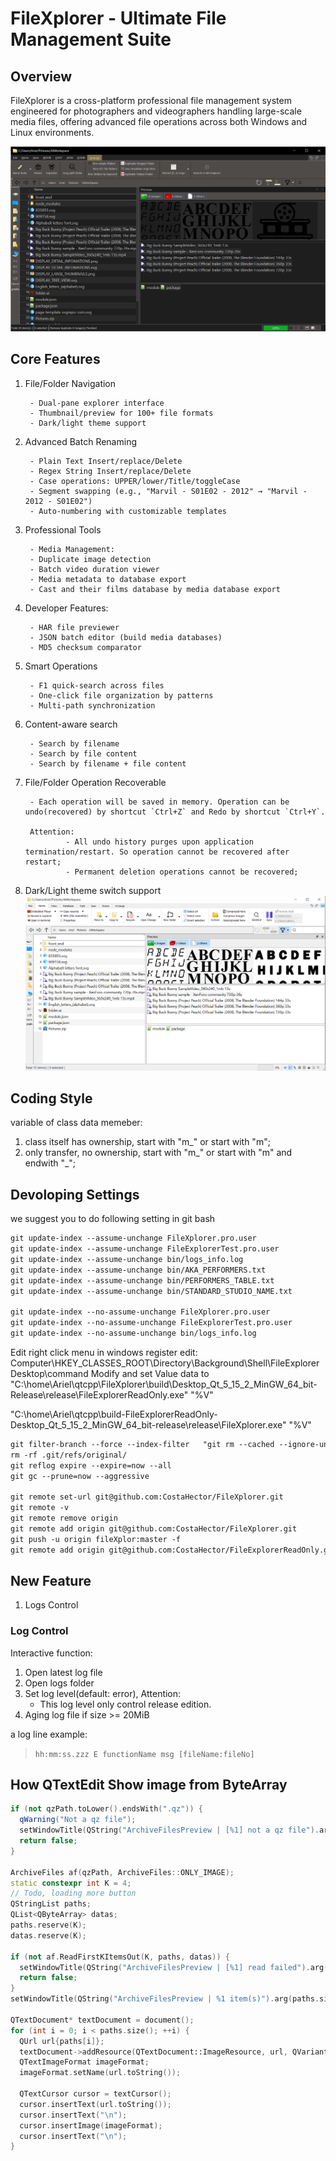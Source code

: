 # FileXplorer - Ultimate File Management Suite

## Overview

FileXplorer is a cross-platform professional file management system engineered for photographers and videographers handling large-scale media files, offering advanced file operations across both Windows and Linux environments.

![FileXplorer](bin/FileXplorer_Dark.png)

## Core Features

1. File/Folder Navigation

        - Dual-pane explorer interface
        - Thumbnail/preview for 100+ file formats
        - Dark/light theme support

2. Advanced Batch Renaming

        - Plain Text Insert/replace/Delete
        - Regex String Insert/replace/Delete
        - Case operations: UPPER/lower/Title/toggleCase
        - Segment swapping (e.g., "Marvil - S01E02 - 2012" → "Marvil - 2012 - S01E02")
        - Auto-numbering with customizable templates

3. Professional Tools

        - Media Management:
        - Duplicate image detection
        - Batch video duration viewer
        - Media metadata to database export
        - Cast and their films database by media database export 

4. Developer Features:

        - HAR file previewer
        - JSON batch editor (build media databases)
        - MD5 checksum comparator

4. Smart Operations

        - F1 quick-search across files
        - One-click file organization by patterns
        - Multi-path synchronization

5. Content-aware search

        - Search by filename
        - Search by file content
        - Search by filename + file content

6. File/Folder Operation Recoverable

        - Each operation will be saved in memory. Operation can be undo(recovered) by shortcut `Ctrl+Z` and Redo by shortcut `Ctrl+Y`.

        Attention:
                - All undo history purges upon application termination/restart. So operation cannot be recovered after restart;
                - Permanent deletion operations cannot be recovered;

7. Dark/Light theme switch support
![FileXplorer](bin/FileXplorer_Light.png)



## Coding Style

variable of class data memeber:

1. class itself has ownership, start with "m_" or start with "m";
2. only transfer, no ownership, start with "m_" or start with "m" and endwith "_";

## Devoloping Settings
we suggest you to do following setting in git bash
```md
git update-index --assume-unchange FileXplorer.pro.user
git update-index --assume-unchange FileExplorerTest.pro.user
git update-index --assume-unchange bin/logs_info.log
git update-index --assume-unchange bin/AKA_PERFORMERS.txt
git update-index --assume-unchange bin/PERFORMERS_TABLE.txt
git update-index --assume-unchange bin/STANDARD_STUDIO_NAME.txt

git update-index --no-assume-unchange FileXplorer.pro.user
git update-index --no-assume-unchange FileExplorerTest.pro.user
git update-index --no-assume-unchange bin/logs_info.log
```

Edit right click menu in windows register edit:
Computer\HKEY_CLASSES_ROOT\Directory\Background\Shell\FileExplorerDesktop\command
Modify and set Value data to
"C:\home\Ariel\qtcpp\FileXplorer\build\Desktop_Qt_5_15_2_MinGW_64_bit-Release\release\FileExplorerReadOnly.exe" "%V"

"C:\home\Ariel\qtcpp\build-FileExplorerReadOnly-Desktop_Qt_5_15_2_MinGW_64_bit-release\release\FileXplorer.exe" "%V"


```md
git filter-branch --force --index-filter   "git rm --cached --ignore-unmatch bin/AKA_PERFORMERS.txt"   --prune-empty --tag-name-filter cat -- --all  
rm -rf .git/refs/original/
git reflog expire --expire=now --all
git gc --prune=now --aggressive

git remote set-url git@github.com:CostaHector/FileXplorer.git
git remote -v
git remote remove origin
git remote add origin git@github.com:CostaHector/FileXplorer.git
git push -u origin fileXplor:master -f
git remote add origin git@github.com:CostaHector/FileExplorerReadOnly.git
```

## New Feature
1. Logs Control

### Log Control
Interactive function:
1. Open latest log file
2. Open logs folder
3. Set log level(default: error), Attention:
    - This log level only control release edition.
4. Aging log file if size >= 20MiB

a log line example:
> `hh:mm:ss.zzz E functionName msg [fileName:fileNo]`



## How QTextEdit Show image from ByteArray

```cpp
if (not qzPath.toLower().endsWith(".qz")) {
  qWarning("Not a qz file");
  setWindowTitle(QString("ArchiveFilesPreview | [%1] not a qz file").arg(qzPath));
  return false;
}

ArchiveFiles af(qzPath, ArchiveFiles::ONLY_IMAGE);
static constexpr int K = 4;
// Todo, loading more button
QStringList paths;
QList<QByteArray> datas;
paths.reserve(K);
datas.reserve(K);

if (not af.ReadFirstKItemsOut(K, paths, datas)) {
  setWindowTitle(QString("ArchiveFilesPreview | [%1] read failed").arg(qzPath));
  return false;
}
setWindowTitle(QString("ArchiveFilesPreview | %1 item(s)").arg(paths.size()));

QTextDocument* textDocument = document();
for (int i = 0; i < paths.size(); ++i) {
  QUrl url{paths[i]};
  textDocument->addResource(QTextDocument::ImageResource, url, QVariant(datas[i]));
  QTextImageFormat imageFormat;
  imageFormat.setName(url.toString());

  QTextCursor cursor = textCursor();
  cursor.insertText(url.toString());
  cursor.insertText("\n");
  cursor.insertImage(imageFormat);
  cursor.insertText("\n");
}
```
